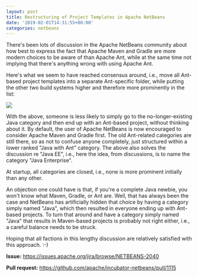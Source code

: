 ```yaml
---
layout: post
title: Restructuring of Project Templates in Apache NetBeans
date: '2019-02-01T14:31:55+00:00'
categories: netbeans
---
```

There's been lots of discussion in the Apache NetBeans community about how best to express the fact that Apache Maven and Gradle are more modern choices to be aware of than Apache Ant, while at the same time not implying that there's anything wrong with using Apache Ant. 

<p>Here's what we seem to have reached consensus around, i.e., move all Ant-based project templates into a separate Ant-specific folder, while putting the other two build systems higher and therefore more prominently in the list:</p>

<p><img src="https://app.compendium.com/api/post_attachments/c4916809-a917-4117-91ec-45a31d0ad7f4/view"/>

<p>With the above, someone is less likely to simply go to the no-longer-existing Java category and then end up with an Ant-based project, without thinking about it. By default, the user of Apache NetBeans is now encouraged to consider Apache Maven and Gradle first. The old Ant-related categories are still there, so as not to confuse anyone completely, just structured within a lower ranked "Java with Ant" category. The above also solves the discussion re "Java EE", i.e., here the idea, from discussions, is to name the category "Java Enterprise".</p>

<p>At startup, all categories are closed, i.e., none is more prominent initially than any other.</p>

<p>An objection one could have is that, if you're a complete Java newbie, you won't know what Maven, Gradle, or Ant are. Well, that has always been the case and NetBeans has artificially hidden that choice by having a category simply named "Java", which then resulted in everyone ending up with Ant-based projects. To turn that around and have a category simply named "Java" that results in Maven-based projects is probably not right either, i.e., a careful balance needs to be struck.</p>

<p>Hoping that all factions in this lengthy discussion are relatively satisfied with this approach. :-)</p>

<p><b>Issue:</b> <a href="https://issues.apache.org/jira/browse/NETBEANS-2040">https://issues.apache.org/jira/browse/NETBEANS-2040</a></p>
<p><b>Pull request:</b> <a href="https://github.com/apache/incubator-netbeans/pull/1115">https://github.com/apache/incubator-netbeans/pull/1115</a></p>

